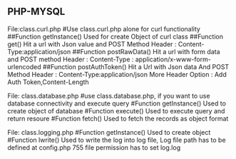 ## PHP-MYSQL
File:class.curl.php
#Use class.curl.php alone for curl functionality
##Function getInstance()
Used for create Object of curl class
##Function get()
Hit a url with Json value and POST Method
Header : Content-Type:application/json
##Function postRawData()
Hit a url with form data and POST method
Header : Content-Type : application/x-www-form-urlencoded
##Function postAuthToken()
Hit a Url with Json data And POST Method
Header : Content-Type:application/json
More Header Option : Add Auth Token,Content-Length

File: class.database.php
#use class.database.php, if you want to use database connectivity and execute query
#Function getInstance()
Used to create object of database
#Function execute()
  Used to execute query and return resoure
#Function fetch()
  Used to fetch the records as object format
  
 File: class.logging.php
 #Function getInstance()
 Used to create object 
 #Function lwrite()
   Used to write the log into log file, Log file path has to be defined at config.php
   755 file permission has to set log.log
